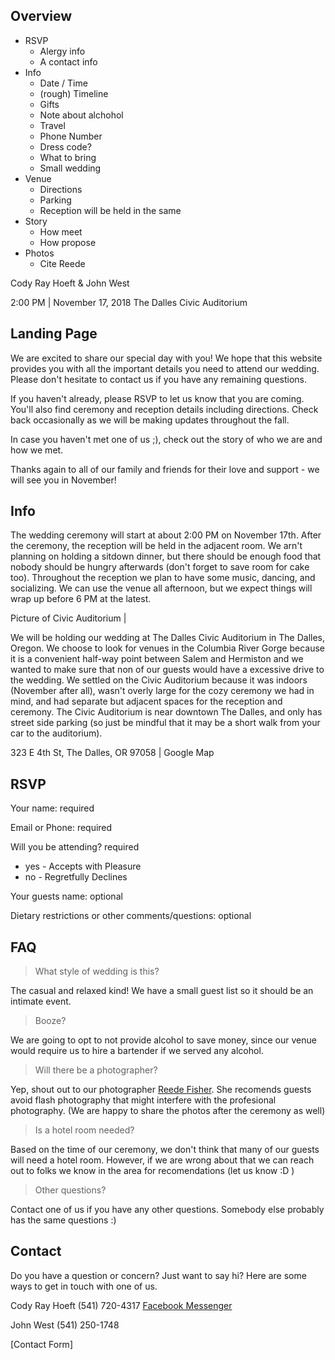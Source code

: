 ## Overview

- RSVP
  - Alergy info
  - A contact info
- Info
  - Date / Time
  - (rough) Timeline
  - Gifts
  - Note about alchohol
  - Travel
  - Phone Number
  - Dress code?
  - What to bring
  - Small wedding
- Venue
  - Directions
  - Parking
  - Reception will be held in the same
- Story
  - How meet
  - How propose
- Photos
  - Cite Reede

Cody Ray Hoeft
& John West

2:00 PM | November 17, 2018
The Dalles Civic Auditorium

## Landing Page

We are excited to share our special day with you! We hope that this website provides you with all the important details you need to attend our wedding. Please don't hesitate to contact us if you have any remaining questions.

If you haven't already, please RSVP to let us know that you are coming. You'll also find ceremony and reception details including directions. Check back occasionally as we will be making updates throughout the fall.

In case you haven't met one of us ;), check out the story of who we are and how we met.

Thanks again to all of our family and friends for their love and support - we will see you in November!

## Info

The wedding ceremony will start at about 2:00 PM on November 17th. After the ceremony, the reception will be held in the adjacent room. We arn't planning on holding a sitdown dinner, but there should be enough food that nobody should be hungry afterwards (don't forget to save room for cake too). Throughout the reception we plan to have some music, dancing, and socializing. We can use the venue all afternoon, but we expect things will wrap up before 6 PM at the latest.

Picture of Civic Auditorium |

We will be holding our wedding at The Dalles Civic Auditorium in The Dalles, Oregon. We choose to look for venues in the Columbia River Gorge because it is a convenient half-way point between Salem and Hermiston and we wanted to make sure that non of our guests would have a excessive drive to the wedding. We settled on the Civic Auditorium because it was indoors (November after all), wasn't overly large for the cozy ceremony we had in mind, and had separate but adjacent spaces for the reception and ceremony. The Civic Auditorium is near downtown The Dalles, and only has street side parking (so just be mindful that it may be a short walk from your car to the auditorium).

323 E 4th St, The Dalles, OR 97058 | Google Map

## RSVP

Your name: required

Email or Phone: required

Will you be attending? required

- yes - Accepts with Pleasure
- no - Regretfully Declines

Your guests name: optional

Dietary restrictions or other comments/questions: optional

## FAQ

> What style of wedding is this?

The casual and relaxed kind! We have a small guest list so it should be an intimate event.

> Booze?

We are going to opt to not provide alcohol to save money, since our venue would require us to hire a bartender if we served any alcohol.

> Will there be a photographer?

Yep, shout out to our photographer [Reede Fisher](https://www.reedefisher.com/). She recomends guests avoid flash photography that might interfere with the profesional photography. (We are happy to share the photos after the ceremony as well)

> Is a hotel room needed?

Based on the time of our ceremony, we don't think that many of our guests will need a hotel room. However, if we are wrong about that we can reach out to folks we know in the area for recomendations (let us know :D )

> Other questions?

Contact one of us if you have any other questions. Somebody else probably has the same questions :)

## Contact

Do you have a question or concern? Just want to say hi? Here are some ways to get in touch with one of us.

Cody Ray Hoeft
(541) 720-4317
[Facebook Messenger](https://m.me/codyray.hoeft)

John West
(541) 250-1748

[Contact Form]
